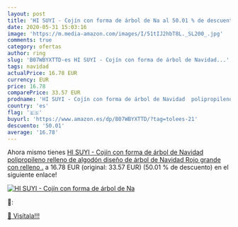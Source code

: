 ```yaml
---
layout: post
title: 'HI SUYI - Cojín con forma de árbol de Na al 50.01 % de descuento'
date: 2020-05-31 15:03:16
image: 'https://m.media-amazon.com/images/I/51tIJ2hbT8L._SL200_.jpg'
comments: true
category: ofertas
author: ring
slug: 'B07WBYXTTD-es HI SUYI - Cojín con forma de árbol de Navidad...'
tags: navidad
actualPrice: 16.78 EUR
currency: EUR
price: 16.78
comparePrice: 33.57 EUR
prodname: 'HI SUYI - Cojín con forma de árbol de Navidad  polipropileno  relleno de algodón   diseño de árbol de Navidad Rojo  grande   con relleno .'
country: 'es'
flag: '🇪🇸'
buyurl: 'https://www.amazon.es/dp/B07WBYXTTD/?tag=tolees-21'
descuento: '50.01'
average: '16.78'
---
```


Ahora mismo tienes [HI SUYI - Cojín con forma de árbol de Navidad  polipropileno  relleno de algodón   diseño de árbol de Navidad Rojo  grande   con relleno .](https://www.amazon.es/dp/B07WBYXTTD/?tag=tolees-21) a 16.78 EUR (original: 33.57 EUR) (50.01 %  de descuento) en el siguiente enlace!

[![HI SUYI - Cojín con forma de árbol de Na](https://m.media-amazon.com/images/I/51tIJ2hbT8L._SL200_.jpg)](https://www.amazon.es/dp/B07WBYXTTD/?tag=tolees-21)

🔎:


[🛒 Visítala!!!](https://www.amazon.es/dp/B07WBYXTTD/?tag=tolees-21)
